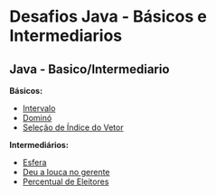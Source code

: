 # Desafios Java - Básicos e Intermediarios 
## Java - Basico/Intermediario

**Básicos:**

* [Intervalo](https://github.com/mayara-alcantara/dio-desafios-java/blob/main/Java%20Desafios/Intervalos.TXT)
* [Dominó](https://github.com/mayara-alcantara/dio-desafios-java/blob/main/Java%20Desafios/Domino.md.TXT)
* [Seleção de Índice do Vetor](https://github.com/mayara-alcantara/dio-desafios-java/blob/main/Java%20Desafios/Indice%20Vetor.TXT)

**Intermediários:**

* [Esfera](https://github.com/mayara-alcantara/dio-desafios-java/blob/main/Java%20Desafios/Intermediarios%20Esfera.TXT)
* [Deu a louca no gerente](https://github.com/mayara-alcantara/dio-desafios-java/blob/main/Java%20Desafios/Intermediario%20-%20Deu%20a%20louca%20no%20Gerente.TXT)
* [Percentual de Eleitores](https://github.com/mayara-alcantara/dio-desafios-java/blob/main/Java%20Desafios/Intermediario%20-%20Eleitores.TXT)



